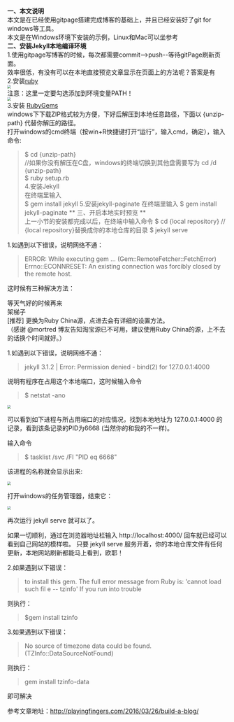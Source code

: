 **一、本文说明**<br>
本文是在已经使用gitpage搭建完成博客的基础上，并且已经安装好了git for windows等工具。 <br>
本文是在Windows环境下安装的示例，Linux和Mac可以坐参考<br>
**二、安装Jekyll本地编译环境**<br>
1.使用gitpage写博客的时候，每次都需要commit-->push--等待gitPage刷新页面。 <br>
效率很低，有没有可以在本地直接预览文章显示在页面上的方法呢？答案是有<br>
2.安装[ruby](http://rubyinstaller.org/downloads/)<br>
<img src="https://raw.githubusercontent.com/wangyuansxya/wangyuansxya.github.io/master/assets/ruby/rubyInstallers.png" style="zoom:50%" />
<br>
注意：这里一定要勾选添加到环境变量PATH！<br>
<img src="https://github.com/wangyuansxya/wangyuansxya.github.io/blob/master/assets/ruby/ruby.png?raw=true" style="zoom:50%" />
<br>
3.安装 [RubyGems](https://rubygems.org/pages/download) <br>
windows下下载ZIP格式较为方便，下好后解压到本地任意路径，下面以 {unzip-path} 代替你解压的路径。 <br>打开windows的cmd终端（按win+R快捷键打开“运行”，输入cmd，确定），输入命令:<br>
> $ cd {unzip-path}  <br>
> //如果你没有解压在C盘，windows的终端切换到其他盘需要写为 cd /d {unzip-path} <br>
> $ ruby setup.rb
> <br>
4.安装Jekyll <br>
在终端里输入<br>
> $ gem install jekyll
5.安装jekyll-paginate
在终端里输入
> $ gem install jekyll-paginate 
** 三、开启本地实时预览 **<br>
上一小节的安装都完成以后，在终端中输入命令
> $ cd {local repository} // {local repository}替换成你的本地仓库的目录
> $ jekyll serve

1.如遇到以下错误，说明网络不通：
> ERROR:  While executing gem ... (Gem::RemoteFetcher::FetchError)
> Errno::ECONNRESET: An existing connection was forcibly closed by the remote host.

这时候有三种解决方法：<br>

等天气好的时候再来<br>
架梯子<br>
[推荐] 更换为Ruby China源，点进去会有详细的设置方法。<br>
（感谢 @mortred 博友告知淘宝源已不可用，建议使用Ruby China的源，上不去的话换个时间就好。）<br>

1.如遇到以下错误，说明网络不通：
> jekyll 3.1.2 | Error:  Permission denied - bind(2) for 127.0.0.1:4000

说明有程序在占用这个本地端口，这时候输入命令
> $ netstat -ano

<img src="https://github.com/wangyuansxya/wangyuansxya.github.io/blob/master/assets/RubyGems/ip.png?raw=true" style="zoom:50%" />

可以看到如下进程与所占用端口的对应情况，找到本地地址为 127.0.0.1:4000 的记录，看到该条记录的PID为6668 (当然你的和我的不一样)。

输入命令
> $ tasklist /svc /FI "PID eq 6668"

该进程的名称就会显示出来:

<img src="https://github.com/wangyuansxya/wangyuansxya.github.io/blob/master/assets/RubyGems/pid.png?raw=true" style="zoom:50%" />


打开windows的任务管理器，结束它：

<img src="https://github.com/wangyuansxya/wangyuansxya.github.io/blob/master/assets/RubyGems/windows_tasks.png?raw=true" style="zoom:50%" />

再次运行 jekyll serve 就可以了。

如果一切顺利，通过在浏览器地址栏输入 http://localhost:4000/ 回车就已经可以看到自己网站的模样啦。
只要 jekyll serve 服务开着，你的本地仓库文件有任何更新，本地网站刷新都能马上看到，欧耶！

2.如果遇到以下错误：
> to install this gem. The full error message from Ruby is: 'cannot load such fil e -- tzinfo' If you run into trouble

则执行：

> $gem install tzinfo

3.如果遇到以下错误：

> No source of timezone data could be found. (TZInfo::DataSourceNotFound)

则执行：

> gem install tzinfo-data

即可解决


参考文章地址：http://playingfingers.com/2016/03/26/build-a-blog/
